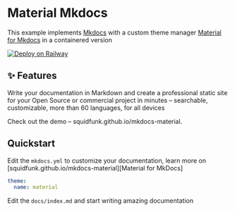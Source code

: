 # Material Mkdocs

This example implements [Mkdocs](https://github.com/mkdocs/mkdocs) with a custom theme manager [Material for Mkdocs](https://github.com/squidfunk/mkdocs-material) in a containered version

[![Deploy on Railway](https://railway.app/button.svg)](https://railway.app/template/XOT3Se?referralCode=zOAgi6)

## ✨ Features

Write your documentation in Markdown and create a professional static site for your Open Source or commercial project in minutes – searchable, customizable, more than 60 languages, for all devices

Check out the demo – squidfunk.github.io/mkdocs-material. 

## Quickstart

Edit the `mkdocs.yml` to customize your documentation, learn more on [squidfunk.github.io/mkdocs-material][Material for MkDocs]

``` yaml
theme:
  name: material
```

Edit the `docs/index.md` and start writing amazing documentation 